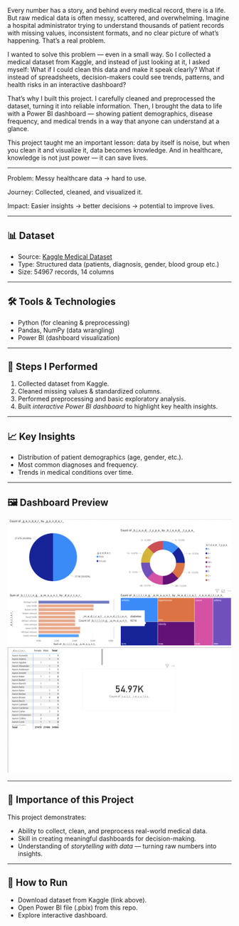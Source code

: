 Every number has a story, and behind every medical record, there is a life. But raw medical data is often messy, scattered, and overwhelming. Imagine a hospital administrator trying to understand thousands of patient records with missing values, inconsistent formats, and no clear picture of what’s happening. That’s a real problem.

I wanted to solve this problem — even in a small way. So I collected a medical dataset from Kaggle, and instead of just looking at it, I asked myself: What if I could clean this data and make it speak clearly? What if instead of spreadsheets, decision-makers could see trends, patterns, and health risks in an interactive dashboard?

That’s why I built this project. I carefully cleaned and preprocessed the dataset, turning it into reliable information. Then, I brought the data to life with a Power BI dashboard — showing patient demographics, disease frequency, and medical trends in a way that anyone can understand at a glance.

This project taught me an important lesson: data by itself is noise, but when you clean it and visualize it, data becomes knowledge. And in healthcare, knowledge is not just power — it can save lives.


---

Problem: Messy healthcare data → hard to use.

Journey: Collected, cleaned, and visualized it.

Impact: Easier insights → better decisions → potential to improve lives.

---

## 📊 Dataset
- Source: [Kaggle Medical Dataset](https://www.kaggle.com/)  
- Type: Structured data (patients, diagnosis, gender, blood group etc.)  
- Size: 54967 records, 14 columns  

---

## 🛠 Tools & Technologies
- Python (for cleaning & preprocessing)  
- Pandas, NumPy (data wrangling)  
- Power BI (dashboard visualization)  

---

## 🔎 Steps I Performed
1. Collected dataset from Kaggle.  
2. Cleaned missing values & standardized columns.  
3. Performed preprocessing and basic exploratory analysis.  
4. Built *interactive Power BI dashboard* to highlight key health insights.  

---

## 📈 Key Insights
- Distribution of patient demographics (age, gender, etc.).  
- Most common diagnoses and frequency.  
- Trends in medical conditions over time.  

---

## 🖼 Dashboard Preview
![image alt](https://github.com/arjunganesh6133/Medical-Data-Extraction/blob/863fdde0bbd4340adb7a8400f1a91d1b49366187/Screenshot%202025-09-15%20020900.png)
![image alt](https://github.com/arjunganesh6133/Medical-Data-Extraction/blob/10156032db1f3a566ac625357b2bfb955d0cdddb/Screenshot%202025-09-15%20022336.png)

 

---

## 🚀 Importance of this Project
This project demonstrates:  
- Ability to collect, clean, and preprocess real-world medical data.  
- Skill in creating meaningful dashboards for decision-making.  
- Understanding of *storytelling with data* — turning raw numbers into insights.  

---

## 📌 How to Run
- Download dataset from Kaggle (link above).  
- Open Power BI file (.pbix) from this repo.  
- Explore interactive dashboard.
